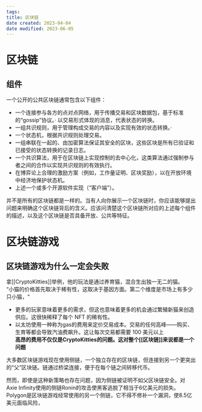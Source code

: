 ```yaml
---
tags:
title: 区块链
date created: 2023-04-04
date modified: 2023-06-05
---
```


# 区块链

## 组件

一个公开的公共区块链通常包含以下组件：

- 一个连接参与各方的点对点网络，用于传播交易和区块数据包，基于标准的“gossip”协议。· 以交易形式体现的消息，代表状态的转换。
- 一组共识规则，用于管理构成交易的内容以及实现有效的状态转换。·
- 一个状态机，根据共识规则处理交易。
- 一组串联在一起的、由加密算法保证其安全的区块，这些区块是所有已验证和已接受的状态转换的记录日志。
- 一个共识算法，用于在区块链上实现控制的去中心化，这类算法通过强制参与者之间的合作以实现共识规则的有效执行。
- 在博弈论上合理的激励方案（例如，工作量证明、区块奖励），以在开放环境中经济地保护状态机。
- 上述一个或多个开源软件实现（“客户端”）。

并不是所有的区块链都是一样的。当有人向你展示一个区块链时，你应该能够提出问题来明确这个区块链背后的含义。应该问清楚这个区块链所对应的上述每个组件的描述，以及这个区块链是否具备开放、公共等特征。

# 区块链游戏

## 区块链游戏为什么一定会失败

拿[[CryptoKitties]]举例，他的玩法是通过养育猫，混合生出独一无二的猫。  
“小猫的价格首先取决于稀有性，这取决于基因方面。第二个维度是市场上有多少只小猫，"

- 更多的玩家意味着更多的需求，但这也意味着更多的机会通过繁殖新猫来创造供应。这很快稀释了每个 NFT 的稀有性。
- 以太坊使用一种称为gas的费用来定价交易成本。交易的任何高峰——购买、生育等都会导致汽油费飙升。这让每次交易都需要 100 美元以上  
**高昂的费用不仅仅是CryptoKitties的问题。这对整个[[区块链]]来说都是一个问题**  

大多数区块链游戏现在使用侧链，一个独立存在的区块链，但连接到另一个更突出的“父”区块链。链通过桥梁连接，便于在每个链之间转移代币。

然而，即使是这种新策略也存在问题，因为侧链被证明不如父区块链安全。对Axie Infinity使用的侧链Ronin的攻击使黑客逃脱了相当于6亿美元的损失。Polygon是区块链游戏经常使用的另一个侧链，它不得不修补一个漏洞，使8.5亿美元面临风险，
